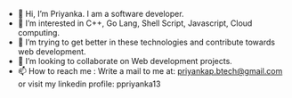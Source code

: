 - 👋 Hi, I’m Priyanka. I am a software developer.
- 👀 I’m interested in C++, Go Lang, Shell Script, Javascript, Cloud computing.
- 🌱 I’m trying to get better in these technologies and contribute towards web development.
- 💞️ I’m looking to collaborate on Web development projects.
- 📫 How to reach me : Write a mail to me at: priyankap.btech@gmail.com or visit my linkedin profile: ppriyanka13 

<!---
priyanka12p/priyanka12p is a ✨ special ✨ repository because its `README.md` (this file) appears on your GitHub profile.
You can click the Preview link to take a look at your changes.
--->

